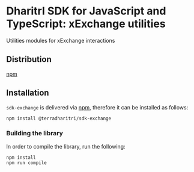 # DharitrI SDK for JavaScript and TypeScript: xExchange utilities

Utilities modules for xExchange interactions

## Distribution

[npm](https://www.npmjs.com/package/@terradharitri/sdk-exchange)

## Installation

`sdk-exchange` is delivered via [npm](https://www.npmjs.com/package/@terradharitri/sdk-exchange), therefore it can be installed as follows:

```
npm install @terradharitri/sdk-exchange
```

### Building the library

In order to compile the library, run the following:

```
npm install
npm run compile
```
